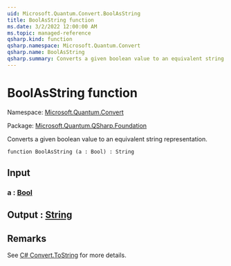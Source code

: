 ```yaml
---
uid: Microsoft.Quantum.Convert.BoolAsString
title: BoolAsString function
ms.date: 3/2/2022 12:00:00 AM
ms.topic: managed-reference
qsharp.kind: function
qsharp.namespace: Microsoft.Quantum.Convert
qsharp.name: BoolAsString
qsharp.summary: Converts a given boolean value to an equivalent string representation.
---
```


# BoolAsString function

Namespace: [Microsoft.Quantum.Convert](xref:Microsoft.Quantum.Convert)

Package: [Microsoft.Quantum.QSharp.Foundation](https://nuget.org/packages/Microsoft.Quantum.QSharp.Foundation)


Converts a given boolean value to an equivalent string representation.

```qsharp
function BoolAsString (a : Bool) : String
```


## Input

### a : [Bool](xref:microsoft.quantum.qsharp.valueliterals#bool-literals)





## Output : [String](xref:microsoft.quantum.qsharp.valueliterals#string-literals)



## Remarks

See [C# Convert.ToString](https://docs.microsoft.com/dotnet/api/system.convert.tostring?view=netframework-4.7.1#System_Convert_ToString_System_Boolean_) for more details.